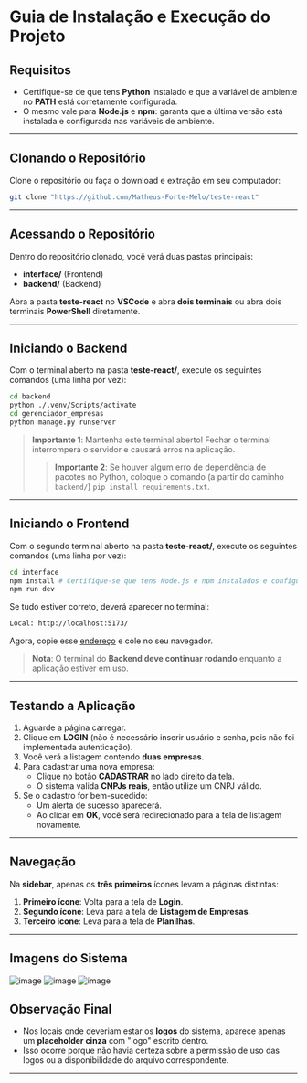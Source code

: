 # Guia de Instalação e Execução do Projeto

## Requisitos

- Certifique-se de que tens **Python** instalado e que a variável de ambiente no **PATH** está corretamente configurada.
- O mesmo vale para **Node.js** e **npm**: garanta que a última versão está instalada e configurada nas variáveis de ambiente.

---

## Clonando o Repositório

Clone o repositório ou faça o download e extração em seu computador:

```sh
git clone "https://github.com/Matheus-Forte-Melo/teste-react"
```

---

## Acessando o Repositório

Dentro do repositório clonado, você verá duas pastas principais:

- **interface/** (Frontend)
- **backend/** (Backend)

Abra a pasta **teste-react** no **VSCode** e abra **dois terminais** ou abra dois terminais **PowerShell** diretamente.

---

## Iniciando o Backend

Com o terminal aberto na pasta **teste-react/**, execute os seguintes comandos (uma linha por vez):

```sh
cd backend
python ./.venv/Scripts/activate
cd gerenciador_empresas
python manage.py runserver
```

> **Importante 1**: Mantenha este terminal aberto! Fechar o terminal interromperá o servidor e causará erros na aplicação.
> > **Importante 2**: Se houver algum erro de dependência de pacotes no Python, coloque o comando (a partir do caminho `backend/`) `pip install requirements.txt`.

---

## Iniciando o Frontend

Com o segundo terminal aberto na pasta **teste-react/**, execute os seguintes comandos (uma linha por vez):

```sh
cd interface
npm install # Certifique-se que tens Node.js e npm instalados e configurados
npm run dev
```

Se tudo estiver correto, deverá aparecer no terminal:

```sh
Local: http://localhost:5173/
```

Agora, copie esse [endereço](http://localhost:5173/) e cole no seu navegador.

> **Nota**: O terminal do **Backend deve continuar rodando** enquanto a aplicação estiver em uso.

---

## Testando a Aplicação

1. Aguarde a página carregar.
2. Clique em **LOGIN** (não é necessário inserir usuário e senha, pois não foi implementada autenticação).
3. Você verá a listagem contendo **duas empresas**.
4. Para cadastrar uma nova empresa:
   - Clique no botão **CADASTRAR** no lado direito da tela.
   - O sistema valida **CNPJs reais**, então utilize um CNPJ válido.
5. Se o cadastro for bem-sucedido:
   - Um alerta de sucesso aparecerá.
   - Ao clicar em **OK**, você será redirecionado para a tela de listagem novamente.

---

## Navegação

Na **sidebar**, apenas os **três primeiros** ícones levam a páginas distintas:

1. **Primeiro ícone**: Volta para a tela de **Login**.
2. **Segundo ícone**: Leva para a tela de **Listagem de Empresas**.
3. **Terceiro ícone**: Leva para a tela de **Planilhas**.

---

## Imagens do Sistema

![image](https://github.com/user-attachments/assets/ecd629a6-7881-499c-a190-a629a6940f2e)
![image](https://github.com/user-attachments/assets/2275289c-7295-4591-b4d4-7c98c64418e2)
![image](https://github.com/user-attachments/assets/c728b71b-e0d8-4a9b-a946-9ea4c6c1c971)


## Observação Final

- Nos locais onde deveriam estar os **logos** do sistema, aparece apenas um **placeholder cinza** com "logo" escrito dentro.
- Isso ocorre porque não havia certeza sobre a permissão de uso das logos ou a disponibilidade do arquivo correspondente.

---


